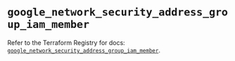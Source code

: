 # `google_network_security_address_group_iam_member`

Refer to the Terraform Registry for docs: [`google_network_security_address_group_iam_member`](https://registry.terraform.io/providers/hashicorp/google/6.49.0/docs/resources/network_security_address_group_iam_member).

